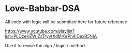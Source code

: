 # Love-Babbar-DSA
All code with logic will be submitted here for future reference

https://www.youtube.com/playlist?list=PLDzeHZWIZsTryvtXdMr6rPh4IDexB5NIA

Use it to revise the algo / logic / method.
